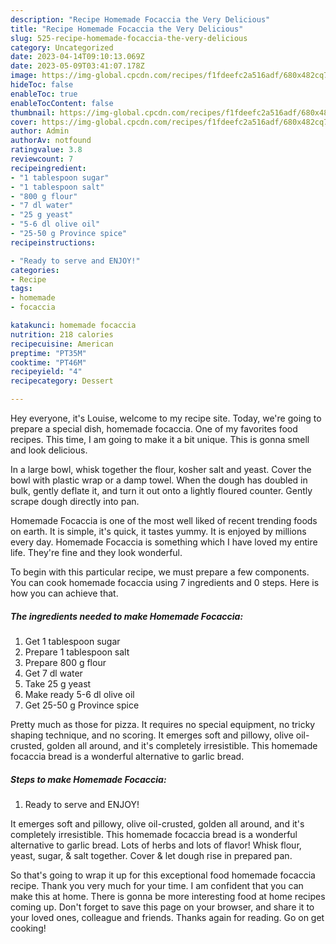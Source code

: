 ```yaml
---
description: "Recipe Homemade Focaccia the Very Delicious"
title: "Recipe Homemade Focaccia the Very Delicious"
slug: 525-recipe-homemade-focaccia-the-very-delicious
category: Uncategorized
date: 2023-04-14T09:10:13.069Z
date: 2023-05-09T03:41:07.178Z
image: https://img-global.cpcdn.com/recipes/f1fdeefc2a516adf/680x482cq70/homemade-focaccia-recipe-main-photo.jpg
hideToc: false
enableToc: true
enableTocContent: false
thumbnail: https://img-global.cpcdn.com/recipes/f1fdeefc2a516adf/680x482cq70/homemade-focaccia-recipe-main-photo.jpg
cover: https://img-global.cpcdn.com/recipes/f1fdeefc2a516adf/680x482cq70/homemade-focaccia-recipe-main-photo.jpg
author: Admin
authorAv: notfound
ratingvalue: 3.8
reviewcount: 7
recipeingredient:
- "1 tablespoon sugar"
- "1 tablespoon salt"
- "800 g flour"
- "7 dl water"
- "25 g yeast"
- "5-6 dl olive oil"
- "25-50 g Province spice"
recipeinstructions:

- "Ready to serve and ENJOY!"
categories:
- Recipe
tags:
- homemade
- focaccia

katakunci: homemade focaccia 
nutrition: 218 calories
recipecuisine: American
preptime: "PT35M"
cooktime: "PT46M"
recipeyield: "4"
recipecategory: Dessert

---
```



Hey everyone, it's Louise, welcome to my recipe site. Today, we're going to prepare a special dish, homemade focaccia. One of my favorites food recipes. This time, I am going to make it a bit unique. This is gonna smell and look delicious.

In a large bowl, whisk together the flour, kosher salt and yeast. Cover the bowl with plastic wrap or a damp towel. When the dough has doubled in bulk, gently deflate it, and turn it out onto a lightly floured counter. Gently scrape dough directly into pan.

Homemade Focaccia is one of the most well liked of recent trending foods on earth. It is simple, it's quick, it tastes yummy. It is enjoyed by millions every day. Homemade Focaccia is something which I have loved my entire life. They're fine and they look wonderful.


To begin with this particular recipe, we must prepare a few components. You can cook homemade focaccia using 7 ingredients and 0 steps. Here is how you can achieve that.

<!--inarticleads1-->

##### The ingredients needed to make Homemade Focaccia:

1. Get 1 tablespoon sugar
1. Prepare 1 tablespoon salt
1. Prepare 800 g flour
1. Get 7 dl water
1. Take 25 g yeast
1. Make ready 5-6 dl olive oil
1. Get 25-50 g Province spice


Pretty much as those for pizza. It requires no special equipment, no tricky shaping technique, and no scoring. It emerges soft and pillowy, olive oil-crusted, golden all around, and it&#39;s completely irresistible. This homemade focaccia bread is a wonderful alternative to garlic bread. 

<!--inarticleads2-->

##### Steps to make Homemade Focaccia:


1. Ready to serve and ENJOY!

It emerges soft and pillowy, olive oil-crusted, golden all around, and it&#39;s completely irresistible. This homemade focaccia bread is a wonderful alternative to garlic bread. Lots of herbs and lots of flavor! Whisk flour, yeast, sugar, &amp; salt together. Cover &amp; let dough rise in prepared pan. 

So that's going to wrap it up for this exceptional food homemade focaccia recipe. Thank you very much for your time. I am confident that you can make this at home. There is gonna be more interesting food at home recipes coming up. Don't forget to save this page on your browser, and share it to your loved ones, colleague and friends. Thanks again for reading. Go on get cooking!
